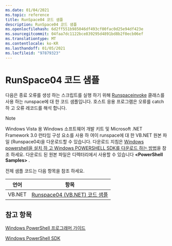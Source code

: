 ```yaml
---
ms.date: 01/04/2021
ms.topic: reference
title: RunSpace04 코드 샘플
description: RunSpace04 코드 샘플
ms.openlocfilehash: 6d2ff551b985046df493cf00fac0d25e94df423e
ms.sourcegitcommit: 04faa7dc1122bce839295d4891bd8b2f0ecb06ef
ms.translationtype: MT
ms.contentlocale: ko-KR
ms.lasthandoff: 01/05/2021
ms.locfileid: "97879323"
---
```

# <a name="runspace04-code-samples"></a>RunSpace04 코드 샘플

다음은 종료 오류를 생성 하는 스크립트를 실행 하기 위해 [Runspaceinvoke](/dotnet/api/System.Management.Automation.RunspaceInvoke) 클래스를 사용 하는 runspace에 대 한 코드 샘플입니다. 호스트 응용 프로그램은 오류를 catch 하 고 오류 레코드를 해석 합니다.

> [!NOTE]
> Windows Vista 용 Windows 소프트웨어 개발 키트 및 Microsoft .NET Framework 3.0 런타임 구성 요소를 사용 하 여이 runspace에 대 한 VB.NET 원본 파일 (Runspace04)을 다운로드할 수 있습니다.
> 다운로드 지침은 [Windows powershell을 설치 하 고 Windows POWERSHELL SDK를 다운로드 하는 방법](/powershell/scripting/developer/installing-the-windows-powershell-sdk)을 참조 하세요.
> 다운로드 된 원본 파일은 디렉터리에서 사용할 수 있습니다 **\<PowerShell Samples>** .

전체 샘플 코드는 다음 항목을 참조 하세요.

|언어|항목|
|--------------|-----------|
|VB.NET|[Runspace04 (VB.NET) 코드 샘플](./runspace04-vb-net-code-sample.md)|

## <a name="see-also"></a>참고 항목

[Windows PowerShell 프로그래머 가이드](./windows-powershell-programmer-s-guide.md)

[Windows PowerShell SDK](../windows-powershell-reference.md)

